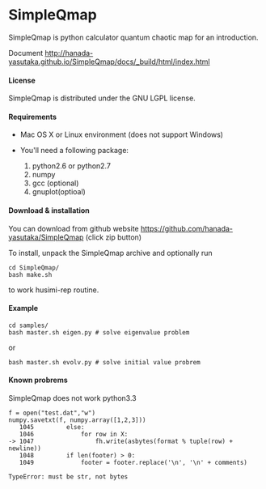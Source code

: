 # SimpleQmap

SimpleQmap is python calculator quantum chaotic map for an introduction.

Document <http://hanada-yasutaka.github.io/SimpleQmap/docs/_build/html/index.html>
#### License
SimpleQmap is distributed under the GNU LGPL license.

#### Requirements
* Mac OS X or Linux environment (does not support Windows)

* You'll need a following package:

	1. python2.6 or python2.7
	2. numpy
	3. gcc (optional)
	4. gnuplot(optioal)

#### Download & installation

You can download from github website
<https://github.com/hanada-yasutaka/SimpleQmap> (click zip button)

To install, unpack the SimpleQmap archive and optionally run 

	cd SimpleQmap/
	bash make.sh

to work husimi-rep routine.

#### Example

	cd samples/
	bash master.sh eigen.py # solve eigenvalue problem

or 

	bash master.sh evolv.py # solve initial value probrem

#### Known probrems
SimpleQmap does not work python3.3

	f = open("test.dat","w")
	numpy.savetxt(f, numpy.array([1,2,3]))
	   1045         else:
	   1046             for row in X:
	-> 1047                 fh.write(asbytes(format % tuple(row) + newline))
	   1048         if len(footer) > 0:
	   1049             footer = footer.replace('\n', '\n' + comments)

	TypeError: must be str, not bytes
